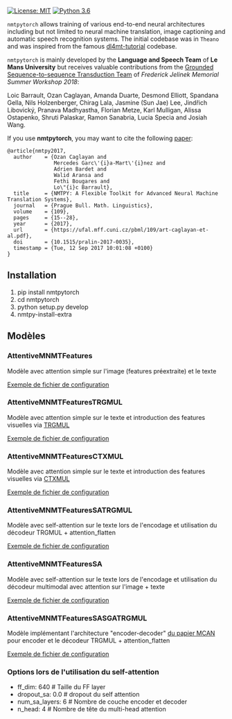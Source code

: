 [![License: MIT](https://img.shields.io/badge/License-MIT-yellow.svg)](https://opensource.org/licenses/MIT)
[![Python 3.6](https://img.shields.io/badge/python-3.6-blue.svg)](https://www.python.org/downloads/release/python-360/)

`nmtpytorch` allows training of various end-to-end neural architectures including
but not limited to neural machine translation, image captioning and automatic
speech recognition systems. The initial codebase was in `Theano` and was
inspired from the famous [dl4mt-tutorial](https://github.com/nyu-dl/dl4mt-tutorial)
codebase.

`nmtpytorch` is mainly developed by the **Language and Speech Team** of **Le Mans University** but
receives valuable contributions from the [Grounded Sequence-to-sequence Transduction Team](https://github.com/srvk/jsalt-2018-grounded-s2s)
of *Frederick Jelinek Memorial Summer Workshop 2018*:

Loic Barrault, Ozan Caglayan, Amanda Duarte, Desmond Elliott, Spandana Gella, Nils Holzenberger,
Chirag Lala, Jasmine (Sun Jae) Lee, Jindřich Libovický, Pranava Madhyastha,
Florian Metze, Karl Mulligan, Alissa Ostapenko, Shruti Palaskar, Ramon Sanabria, Lucia Specia and Josiah Wang.

If you use **nmtpytorch**, you may want to cite the following [paper](https://ufal.mff.cuni.cz/pbml/109/art-caglayan-et-al.pdf):
```
@article{nmtpy2017,
  author    = {Ozan Caglayan and
               Mercedes Garc\'{i}a-Mart\'{i}nez and
               Adrien Bardet and
               Walid Aransa and
               Fethi Bougares and
               Lo\"{i}c Barrault},
  title     = {NMTPY: A Flexible Toolkit for Advanced Neural Machine Translation Systems},
  journal   = {Prague Bull. Math. Linguistics},
  volume    = {109},
  pages     = {15--28},
  year      = {2017},
  url       = {https://ufal.mff.cuni.cz/pbml/109/art-caglayan-et-al.pdf},
  doi       = {10.1515/pralin-2017-0035},
  timestamp = {Tue, 12 Sep 2017 10:01:08 +0100}
}
```

## Installation
1) pip install nmtpytorch
2) cd nmtpytorch
3) python setup.py develop
4) nmtpy-install-extra

## Modèles

### AttentiveMNMTFeatures
Modèle avec attention simple sur l'image (features préextraite) et le texte

[Exemple de fichier de configuration](https://github.com/YnsOzt/umons_mnmt/blob/master/nmtpytorch/examples/simple_attention_txt_img.conf)

### AttentiveMNMTFeaturesTRGMUL
Modèle avec attention simple sur le texte et introduction des features visuelles via [TRGMUL](https://arxiv.org/pdf/1707.04481.pdf?fbclid=IwAR2U9oS5z3SzVUdH0aLvyEQt36-cl_MaVGT3AThqOfXPaAslr8_LUC_YlmU)

[Exemple de fichier de configuration](https://github.com/YnsOzt/umons_mnmt/blob/master/nmtpytorch/examples/TRGMUL.conf)


### AttentiveMNMTFeaturesCTXMUL
Modèle avec attention simple sur le texte et introduction des features visuelles via [CTXMUL](https://arxiv.org/pdf/1707.04481.pdf?fbclid=IwAR2U9oS5z3SzVUdH0aLvyEQt36-cl_MaVGT3AThqOfXPaAslr8_LUC_YlmU)

[Exemple de fichier de configuration](https://github.com/YnsOzt/umons_mnmt/blob/master/nmtpytorch/examples/TRGMUL.conf)

### AttentiveMNMTFeaturesSATRGMUL
Modèle avec self-attention sur le texte lors de l'encodage et utilisation du décodeur TRGMUL + attention_flatten

[Exemple de fichier de configuration](https://github.com/YnsOzt/umons_mnmt/blob/master/nmtpytorch/examples/TXT_Self_Attention.conf)


### AttentiveMNMTFeaturesSA
Modèle avec self-attention sur le texte lors de l'encodage et utilisation du décodeur multimodal avec attention sur l'image + texte

[Exemple de fichier de configuration](https://github.com/YnsOzt/umons_mnmt/blob/master/nmtpytorch/examples/TXT_Self_Attention.conf)

### AttentiveMNMTFeaturesSASGATRGMUL
Modèle implémentant l'architecture "encoder-decoder" [du papier MCAN](https://arxiv.org/pdf/1906.10770.pdf)
  pour encoder et le décodeur TRGMUL + attention_flatten

[Exemple de fichier de configuration](https://github.com/YnsOzt/umons_mnmt/blob/master/nmtpytorch/examples/SA_SGA_TRGMUL.conf)

### Options lors de l'utilisation du self-attention
* ff_dim: 640 # Taille du FF layer
* dropout_sa: 0.0 # dropout du self attention
* num_sa_layers: 6 # Nombre de couche encoder et decoder
* n_head: 4 # Nombre de tête du multi-head attention
